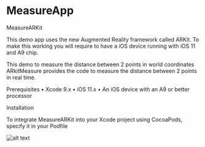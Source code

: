 # MeasureApp

MeasureARKit

This demo app uses the new Augmented Reality framework called ARKit. To make this working you will require to have a iOS device running with iOS 11 and A9 chip.

This demo to measure the distance between 2 points in world coordinates ARkitMeasure provides the code to measure the distance between 2 points in real time.

Prerequisites
	•	Xcode 9.x 
	•	iOS 11.x
	•	An iOS device with an A9 or better processor 

Installation

To integrate MeasureARKit into your Xcode project using CocoaPods, specify it in your Podfile

![alt text](http://dev.acquaintsoft.com/measure.gif)
